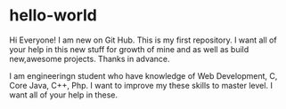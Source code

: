 # hello-world

Hi Everyone!
I am new on Git Hub. This is my first repository. I want all of your help in this new stuff for growth of mine and as well as build new,awesome projects. Thanks in advance.

I am engineeringn student who have knowledge of Web Development, C, Core Java, C++, Php.
I want to improve my these skills to master level. I want all of your help in these.

